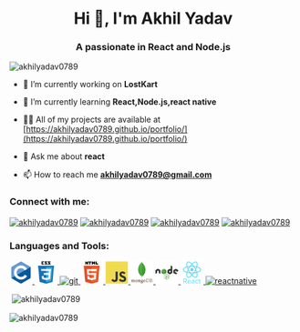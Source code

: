 <h1 align="center">Hi 👋, I'm Akhil Yadav</h1>
<h3 align="center">A passionate in React and Node.js</h3>

<p align="left"> <img src="https://komarev.com/ghpvc/?username=akhilyadav0789&label=Profile%20views&color=0e75b6&style=flat" alt="akhilyadav0789" /> </p>

- 🔭 I’m currently working on **LostKart**

- 🌱 I’m currently learning **React,Node.js,react native**

- 👨‍💻 All of my projects are available at [https://akhilyadav0789.github.io/portfolio/](https://akhilyadav0789.github.io/portfolio/)

- 💬 Ask me about **react**

- 📫 How to reach me **akhilyadav0789@gmail.com**

<h3 align="left">Connect with me:</h3>
<p align="left">
<a href="https://linkedin.com/in/akhilyadav0789" target="blank"><img align="center" src="https://raw.githubusercontent.com/rahuldkjain/github-profile-readme-generator/master/src/images/icons/Social/linked-in-alt.svg" alt="akhilyadav0789" height="30" width="40" /></a>
<a href="https://instagram.com/akhilyadav0789" target="blank"><img align="center" src="https://raw.githubusercontent.com/rahuldkjain/github-profile-readme-generator/master/src/images/icons/Social/instagram.svg" alt="akhilyadav0789" height="30" width="40" /></a>
<a href="https://www.leetcode.com/akhilyadav0789" target="blank"><img align="center" src="https://raw.githubusercontent.com/rahuldkjain/github-profile-readme-generator/master/src/images/icons/Social/leet-code.svg" alt="akhilyadav0789" height="30" width="40" /></a>
<a href="https://auth.geeksforgeeks.org/user/akhilyadav0789" target="blank"><img align="center" src="https://raw.githubusercontent.com/rahuldkjain/github-profile-readme-generator/master/src/images/icons/Social/geeks-for-geeks.svg" alt="akhilyadav0789" height="30" width="40" /></a>
</p>

<h3 align="left">Languages and Tools:</h3>
<p align="left"> <a href="https://www.cprogramming.com/" target="_blank" rel="noreferrer"> <img src="https://raw.githubusercontent.com/devicons/devicon/master/icons/c/c-original.svg" alt="c" width="40" height="40"/> </a> <a href="https://www.w3schools.com/css/" target="_blank" rel="noreferrer"> <img src="https://raw.githubusercontent.com/devicons/devicon/master/icons/css3/css3-original-wordmark.svg" alt="css3" width="40" height="40"/> </a> <a href="https://git-scm.com/" target="_blank" rel="noreferrer"> <img src="https://www.vectorlogo.zone/logos/git-scm/git-scm-icon.svg" alt="git" width="40" height="40"/> </a> <a href="https://www.w3.org/html/" target="_blank" rel="noreferrer"> <img src="https://raw.githubusercontent.com/devicons/devicon/master/icons/html5/html5-original-wordmark.svg" alt="html5" width="40" height="40"/> </a> <a href="https://developer.mozilla.org/en-US/docs/Web/JavaScript" target="_blank" rel="noreferrer"> <img src="https://raw.githubusercontent.com/devicons/devicon/master/icons/javascript/javascript-original.svg" alt="javascript" width="40" height="40"/> </a> <a href="https://www.mongodb.com/" target="_blank" rel="noreferrer"> <img src="https://raw.githubusercontent.com/devicons/devicon/master/icons/mongodb/mongodb-original-wordmark.svg" alt="mongodb" width="40" height="40"/> </a> <a href="https://nodejs.org" target="_blank" rel="noreferrer"> <img src="https://raw.githubusercontent.com/devicons/devicon/master/icons/nodejs/nodejs-original-wordmark.svg" alt="nodejs" width="40" height="40"/> </a> <a href="https://reactjs.org/" target="_blank" rel="noreferrer"> <img src="https://raw.githubusercontent.com/devicons/devicon/master/icons/react/react-original-wordmark.svg" alt="react" width="40" height="40"/> </a> <a href="https://reactnative.dev/" target="_blank" rel="noreferrer"> <img src="https://reactnative.dev/img/header_logo.svg" alt="reactnative" width="40" height="40"/> </a> </p>

<p>&nbsp;<img align="center" src="https://github-readme-stats.vercel.app/api?username=akhilyadav0789&show_icons=true&locale=en" alt="akhilyadav0789" /></p>

<p><img align="center" src="https://github-readme-streak-stats.herokuapp.com/?user=akhilyadav0789&" alt="akhilyadav0789" /></p>
